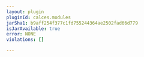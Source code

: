 ```yaml
---
layout: plugin
pluginId: calces.modules
jarSha1: b9aff254f377c1fd755244364ae2502fad66d779
isJarAvailable: true
error: NONE
violations: []

---
```

